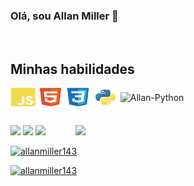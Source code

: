 ### Olá, sou Allan Miller 👋
<br>
<h2> Minhas habilidades </h2>
<div style="display: inline_block">
   <img align="center" alt="Allan-Js" height="30" width="40" src="https://raw.githubusercontent.com/devicons/devicon/master/icons/javascript/javascript-plain.svg">
  <img align="center" alt="Allan-HTML" height="30" width="40" src="https://raw.githubusercontent.com/devicons/devicon/master/icons/html5/html5-original.svg">
  <img align="center" alt="Allan-CSS" height="30" width="40" src="https://raw.githubusercontent.com/devicons/devicon/master/icons/css3/css3-original.svg">
  <img align="center" alt="Allan-Python" height="30" width="40" src="https://raw.githubusercontent.com/devicons/devicon/master/icons/python/python-original.svg">
  <img align="center" alt="Allan-Python" height="30" width="40" src="[https://www.w3schools. com/cpp/](https://raw.githubusercontent.com/devicons/devicon/master/icons/cplusplus/cplusplus-original.svg)">
</div>
  
  ##
 
<div> 
  
  <a href="" target="_blank"><img src="https://img.shields.io/badge/-Instagram-%23E4405F?style=for-the-badge&logo=instagram&logoColor=white" target="_blank"></a>
  <a href = "mailto:millerallan17@gmail.com"><img src="https://img.shields.io/badge/-Gmail-%23333?style=for-the-badge&logo=gmail&logoColor=white" target="_blank"></a>
  <a href="" target="_blank"><img src="https://img.shields.io/badge/-LinkedIn-%230077B5?style=for-the-badge&logo=linkedin&logoColor=white" target="_blank"></a> 
<img src="https://raw.githubusercontent.com/MicaelliMedeiros/micaellimedeiros/master/image/computer-illustration.png" min-width="400px" max-width="400px" width="400px" align="right">
</div>


[![allanmiller143](https://github-readme-stats.vercel.app/api?username=allanmiller143&theme=radical)](https://github.com/anuraghazra/github-readme-stats)

[![allanmiller143](https://github-readme-stats.vercel.app/api/top-langs/?username=allanmiller143&hide=html&layout=compact&theme=radical)](https://github.com/anuraghazra/github-readme-stats)
